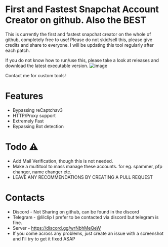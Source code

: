 # First and Fastest Snapchat Account Creator on github. Also the **BEST**
This is currently the first and fastest snapchat creator on the whole of github, completely free to use! Please do not skid/sell this, please give credits and share to everyone. I will be updating this tool regularly after each patch.

If you do not know how to run/use this, please take a look at releases and download the latest executable version.
![image](https://user-images.githubusercontent.com/100996857/174015246-c8b8a5ff-eef5-4ab4-9f57-17091391d55a.png)

Contact me for custom tools!

# Features
* Bypassing reCaptchav3
* HTTP/Proxy support
* Extremely Fast
* Bypassing Bot detection

# Todo ⚠
* Add Mail Verification, though this is not needed.
* Make a multitool to mass manage these accounts. for eg. spammer, pfp changer, name changer etc.
* LEAVE ANY RECOMMENDATIONS BY CREATING A PULL REQUEST

# Contacts
* Discord - Not Sharing on github, can be found in the discord
* Telegram - @lilclip I prefer to be contacted via discord but telegram is fine.
* Server - https://discord.gg/wrNbhMeQeW
* If you come across any problems, just create an issue with a screenshot and I'll try to get it fixed ASAP
